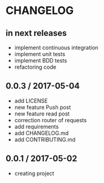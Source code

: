 CHANGELOG
============

in next releases
------------------

* implement continuous integration
* implement unit tests
* implement BDD tests
* refactoring code

0.0.3 / 2017-05-04
------------------

* add LICENSE
* new feature Push post
* new feature read post
* correction router of requests
* add requirements
* add CHANGELOG.md
* add CONTRIBUTING.md

0.0.1 / 2017-05-02
------------------

* creating project